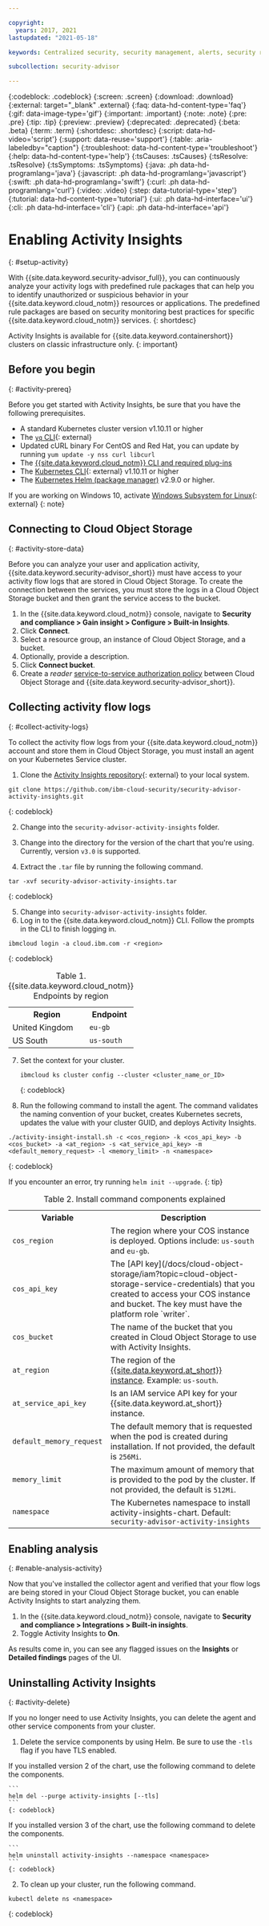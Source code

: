 ```yaml
---

copyright:
  years: 2017, 2021
lastupdated: "2021-05-18"

keywords: Centralized security, security management, alerts, security risk, insights, threat detection

subcollection: security-advisor

---
```


{:codeblock: .codeblock}
{:screen: .screen}
{:download: .download}
{:external: target="_blank" .external}
{:faq: data-hd-content-type='faq'}
{:gif: data-image-type='gif'}
{:important: .important}
{:note: .note}
{:pre: .pre}
{:tip: .tip}
{:preview: .preview}
{:deprecated: .deprecated}
{:beta: .beta}
{:term: .term}
{:shortdesc: .shortdesc}
{:script: data-hd-video='script'}
{:support: data-reuse='support'}
{:table: .aria-labeledby="caption"}
{:troubleshoot: data-hd-content-type='troubleshoot'}
{:help: data-hd-content-type='help'}
{:tsCauses: .tsCauses}
{:tsResolve: .tsResolve}
{:tsSymptoms: .tsSymptoms}
{:java: .ph data-hd-programlang='java'}
{:javascript: .ph data-hd-programlang='javascript'}
{:swift: .ph data-hd-programlang='swift'}
{:curl: .ph data-hd-programlang='curl'}
{:video: .video}
{:step: data-tutorial-type='step'}
{:tutorial: data-hd-content-type='tutorial'}
{:ui: .ph data-hd-interface='ui'}
{:cli: .ph data-hd-interface='cli'}
{:api: .ph data-hd-interface='api'}


# Enabling Activity Insights
{: #setup-activity}

With {{site.data.keyword.security-advisor_full}}, you can continuously analyze your activity logs with predefined rule packages that can help you to identify unauthorized or suspicious behavior in your {{site.data.keyword.cloud_notm}} resources or applications. The predefined rule packages are based on security monitoring best practices for specific {{site.data.keyword.cloud_notm}} services.
{: shortdesc}

Activity Insights is available for {{site.data.keyword.containershort}} clusters on classic infrastructure only.
{: important}


## Before you begin
{: #activity-prereq}


Before you get started with Activity Insights, be sure that you have the following prerequisites.

- A standard Kubernetes cluster version v1.10.11 or higher
- The [`yq` CLI](https://mikefarah.gitbook.io/yq/){: external}
- Updated cURL binary
    For CentOS and Red Hat, you can update by running `yum update -y nss curl libcurl`
- The [{{site.data.keyword.cloud_notm}} CLI and required plug-ins](/docs/cli/reference/ibmcloud?topic=cli-install-ibmcloud-cli)
- The [Kubernetes CLI](https://kubernetes.io/docs/tasks/tools/install-kubectl/){: external} v1.10.11 or higher
- The [Kubernetes Helm (package manager)](/docs/containers?topic=containers-helm) v2.9.0 or higher.

If you are working on Windows 10, activate [Windows Subsystem for Linux](https://docs.microsoft.com/en-us/windows/wsl/install-win10){: external}
{: note}

## Connecting to Cloud Object Storage
{: #activity-store-data}

Before you can analyze your user and application activity, {{site.data.keyword.security-advisor_short}} must have access to your activity flow logs that are stored in Cloud Object Storage. To create the connection between the services, you must store the logs in a Cloud Object Storage bucket and then grant the service access to the bucket.

1. In the {{site.data.keyword.cloud_notm}} console, navigate to **Security and compliance > Gain insight > Configure > Built-in Insights**.
2. Click **Connect**.
3. Select a resource group, an instance of Cloud Object Storage, and a bucket.
4. Optionally, provide a description.
5. Click **Connect bucket**.
6. Create a *reader* [service-to-service authorization policy](https://{DomainName}/iam/authorizations) between Cloud Object Storage and {{site.data.keyword.security-advisor_short}}.


## Collecting activity flow logs
{: #collect-activity-logs}

To collect the activity flow logs from your {{site.data.keyword.cloud_notm}} account and store them in Cloud Object Storage, you must install an agent on your Kubernetes Service cluster.

1. Clone the [Activity Insights repository](https://github.com/ibm-cloud-security/security-advisor-activity-insights){: external} to your local system.

  ```
  git clone https://github.com/ibm-cloud-security/security-advisor-activity-insights.git
  ```
  {: codeblock}

2. Change into the `security-advisor-activity-insights` folder.
3. Change into the directory for the version of the chart that you're using. Currently, version `v3.0` is supported.

4. Extract the `.tar` file by running the following command.

  ```
  tar -xvf security-advisor-activity-insights.tar
  ```
  {: codeblock}

5. Change into `security-advisor-activity-insights` folder.
6. Log in to the {{site.data.keyword.cloud_notm}} CLI. Follow the prompts in the CLI to finish logging in.

  ```
  ibmcloud login -a cloud.ibm.com -r <region>
  ```
  {: codeblock}

  <table>
    <caption>Table 1. {{site.data.keyword.cloud_notm}} Endpoints by region</caption>
    <tr>
      <th>Region</th>
      <th>Endpoint</th>
    </tr>
    <tr>
      <td>United Kingdom</td>
      <td><code>eu-gb</code></td>
    </tr>
    <tr>
      <td>US South</td>
      <td><code>us-south</code></td>
    </tr>
  </table>

7. Set the context for your cluster.

    ```
    ibmcloud ks cluster config --cluster <cluster_name_or_ID>
    ```
    {: codeblock}

8. Run the following command to install the agent. The command validates the naming convention of your bucket, creates Kubernetes secrets, updates the value with your cluster GUID, and deploys Activity Insights.

  ```
  ./activity-insight-install.sh -c <cos_region> -k <cos_api_key> -b <cos_bucket> -a <at_region> -s <at_service_api_key> -m <default_memory_request> -l <memory_limit> -n <namespace>
  ```
  {: codeblock}

  If you encounter an error, try running `helm init --upgrade`.
  {: tip}

  <table>
    <caption>Table 2. Install command components explained</caption>
    <tr>
      <th>Variable</th>
      <th>Description</th>
    </tr>
    <tr>
      <td><code>cos_region</code></td>
      <td>The region where your COS instance is deployed. Options include: <code>us-south</code> and <code>eu-gb</code>.</td>
    </tr>
    <tr>
      <td><code>cos_api_key</code></td>
      <td>The [API key](/docs/cloud-object-storage/iam?topic=cloud-object-storage-service-credentials) that you created to access your COS instance and bucket. The key must have the platform role `writer`.</td>
    </tr>
    <tr>
      <td><code>cos_bucket</code></td>
      <td>The name of the bucket that you created in Cloud Object Storage to use with Activity Insights.</td>
    </tr>
    <tr>
      <td><code>at_region</code></td>
      <td>The region of the <a href="/docs/activity-tracker?topic=activity-tracker-regions">{{site.data.keyword.at_short}} instance</a>. Example: <code>us-south</code>.</td>
    </tr>
    <tr>
      <td><code>at_service_api_key</code></td>
      <td>Is an IAM service API key for your {{site.data.keyword.at_short}} instance.</td>
    </tr>
    <tr>
      <td><code>default_memory_request</code></td>
      <td>The default memory that is requested when the pod is created during installation. If not provided, the default is <code>256Mi</code>.</td>
    </tr>
    <tr>
      <td><code>memory_limit</code></td>
      <td>The maximum amount of memory that is provided to the pod by the cluster. If not provided, the default is <code>512Mi</code>.</td>
    </tr>
    <tr>
      <td><code>namespace</code></td>
      <td>The Kubernetes namespace to install activity-insights-chart. Default: <code>security-advisor-activity-insights</code></td>
    </tr>
  </table>


## Enabling analysis
{: #enable-analysis-activity}

Now that you've installed the collector agent and verified that your flow logs are being stored in your Cloud Object Storage bucket, you can enable Activity Insights to start analyzing them.

1. In the {{site.data.keyword.cloud_notm}} console, navigate to **Security and compliance > Integrations > Built-in insights**.
2. Toggle Activity Insights to **On**.

As results come in, you can see any flagged issues on the **Insights** or **Detailed findings** pages of the UI.



## Uninstalling Activity Insights
{: #activity-delete}

If you no longer need to use Activity Insights, you can delete the agent and other service components from your cluster.

1. Delete the service components by using Helm. Be sure to use the `-tls` flag if you have TLS enabled.

  If you installed version 2 of the chart, use the following command to delete the components.

    ```
    helm del --purge activity-insights [--tls]
    ```
    {: codeblock}

  If you installed version 3 of the chart, use the following command to delete the components.

    ```
    helm uninstall activity-insights --namespace <namespace>
    ```
    {: codeblock}

2. To clean up your cluster, run the following command.

  ```
  kubectl delete ns <namespace>
  ```
  {: codeblock}

